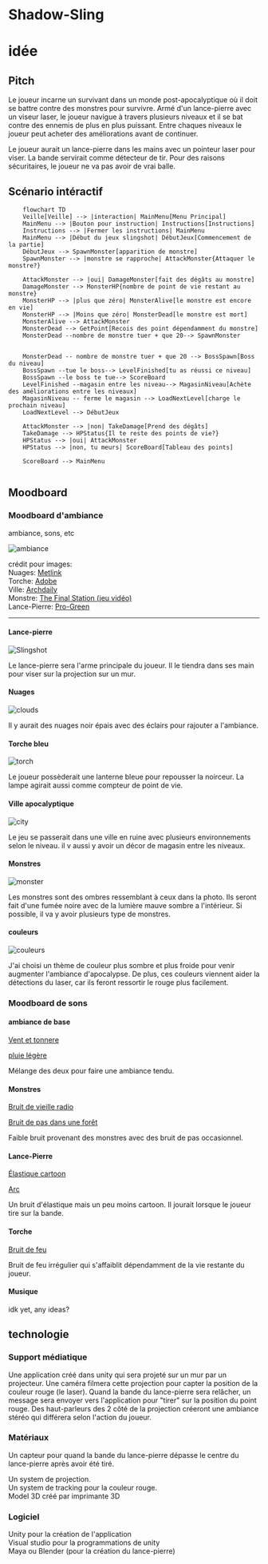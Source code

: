 # Shadow-Sling

# idée 

## Pitch

Le joueur incarne un survivant dans un monde post-apocalyptique où il doit se battre contre des monstres pour survivre. Armé d'un lance-pierre avec un viseur laser, le joueur navigue à travers plusieurs niveaux et il se bat contre des ennemis de plus en plus puissant. Entre chaques niveaux le joueur peut acheter des améliorations avant de continuer.

Le joueur aurait un lance-pierre dans les mains avec un pointeur laser pour viser. La bande servirait comme détecteur de tir. Pour des raisons sécuritaires, le joueur ne va pas avoir de vrai balle.

## Scénario intéractif

```mermaid
	flowchart TD
	Veille[Veille] --> |interaction| MainMenu[Menu Principal]
	MainMenu --> |Bouton pour instruction| Instructions[Instructions]
	Instructions --> |Fermer les instructions| MainMenu
	MainMenu --> |Début du jeux slingshot| DébutJeux[Commencement de la partie]
	DébutJeux --> SpawnMonster[apparition de monstre]
	SpawnMonster --> |monstre se rapproche| AttackMonster{Attaquer le monstre?}

	AttackMonster --> |oui| DamageMonster[fait des dégâts au monstre]
	DamageMonster --> MonsterHP{nombre de point de vie restant au monstre}
	MonsterHP --> |plus que zéro| MonsterAlive[le monstre est encore en vie]
	MonsterHP --> |Moins que zéro| MonsterDead[le monstre est mort]
	MonsterAlive --> AttackMonster
	MonsterDead --> GetPoint[Recois des point dépendamment du monstre]
	MonsterDead --nombre de monstre tuer + que 20--> SpawnMonster


	MonsterDead -- nombre de monstre tuer + que 20 --> BossSpawn[Boss du niveau]
	BossSpawn --tue le boss--> LevelFinished[tu as réussi ce niveau]
	BossSpawn --le boss te tue--> ScoreBoard
	LevelFinished --magasin entre les niveau--> MagasinNiveau[Achète des améliorations entre les niveaux]
	MagasinNiveau -- ferme le magasin --> LoadNextLevel[charge le prochain niveau]
	LoadNextLevel --> DébutJeux

	AttackMonster --> |non| TakeDamage[Prend des dégâts]
	TakeDamage --> HPStatus{Il te reste des points de vie?}
	HPStatus --> |oui| AttackMonster
	HPStatus --> |non, tu meurs| ScoreBoard[Tableau des points]

	ScoreBoard --> MainMenu
	

```


## Moodboard

### Moodboard d'ambiance

ambiance, sons, etc

![ambiance](media/images/ambiance.png)

crédit pour images: <br>
Nuages: [Metlink](https://www.metlink.org/experiment/why-do-clouds-look-black/)  <br>
Torche: [Adobe](https://stock.adobe.com/)  <br>
Ville: [Archdaily](https://www.archdaily.com/998267/architecture-after-civilization-design-in-the-post-apocalypse)  <br>
Monstre: [The Final Station (jeu vidéo)](https://thefinalstation.com/) <br>
Lance-Pierre: [Pro-Green](https://www.pro-greens.com/hunting-professional-catapult-laser-slingshot-with-rubber-aim-point-target-hot-RURDGElAVhlXRVJV)

***
#### Lance-pierre
![Slingshot](media/images/slingshot.png)

Le lance-pierre sera l'arme principale du joueur. Il le tiendra dans ses main pour viser sur la projection sur un mur.

#### Nuages
![clouds](media/images/dark_clouds.png)

Il y aurait des nuages noir épais avec des éclairs pour rajouter a l'ambiance.

#### Torche bleu
![torch](media/images/blue_torch.png)

Le joueur possèderait une lanterne bleue pour repousser la noirceur. La lampe agirait aussi comme compteur de point de vie.

#### Ville apocalyptique
![city](media/images/apocalyptic_city.png)

Le jeu se passerait dans une ville en ruine avec plusieurs environnements selon le niveau. il v aussi y avoir un décor de magasin entre les niveaux.

#### Monstres
![monster](media/images/Monstres.png)

Les monstres sont des ombres ressemblant à ceux dans la photo. Ils seront fait d'une fumée noire avec de la lumière mauve sombre a l'intérieur. Si possible, il va y avoir plusieurs type de monstres.

#### couleurs
![couleurs](media/images/colors.png)

J'ai choisi un thème de couleur plus sombre et plus froide pour venir augmenter l'ambiance d'apocalypse. De plus, ces couleurs viennent aider la détections du laser, car ils feront ressortir le rouge plus facilement.

### Moodboard de sons

#### ambiance de base

[Vent et tonnere](https://www.soundeffectsplus.com/product/storm-wind-and-thunder-01/)

[pluie légère](https://soundbible.com/2011-Rain-Background.html)

Mélange des deux pour faire une ambiance tendu.

#### Monstres

[Bruit de vieille radio](https://www.soundeffectsplus.com/product/antique-tube-radio-being-tuned-02/)

[Bruit de pas dans une forêt](https://www.soundeffectsplus.com/product/footsteps-walking-in-forest-01/)

Faible bruit provenant des monstres avec des bruit de pas occasionnel.

#### Lance-Pierre

[Élastique cartoon](https://pixabay.com/sound-effects/slingshot-1-40486/)

[Arc](https://soundbible.com/1780-Bow-Fire-Arrow.html)

Un bruit d'élastique mais un peu moins cartoon. Il jourait lorsque le joueur tire sur la bande.

#### Torche

[Bruit de feu](https://soundbible.com/1543-Fireplace.html)

Bruit de feu irrégulier qui s'affaiblit dépendamment de la vie restante du joueur.

#### Musique

idk yet, any ideas?

## technologie

### Support médiatique

Une application créé dans unity qui sera projeté sur un mur par un projecteur. Une caméra filmera cette projection pour capter la position de la couleur rouge (le laser). Quand la bande du lance-pierre sera relâcher, un message sera envoyer vers l'application pour "tirer" sur la position du point rouge. Des haut-parleurs des 2 côté de la projection créeront une ambiance stéréo qui différera selon l'action du joueur.

### Matériaux

Un capteur pour quand la bande du lance-pierre dépasse le centre du lance-pierre après avoir été tiré. <br>

Un system de projection. <br>
Un system de tracking pour la couleur rouge. <br>
Model 3D créé par imprimante 3D

### Logiciel

Unity pour la création de l'application <br>
Visual studio pour la programmations de unity <br>
Maya ou Blender (pour la création du lance-pierre) <br>
